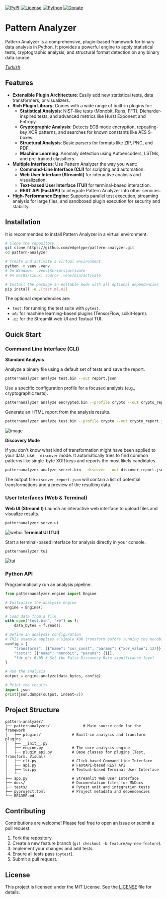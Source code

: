 
<!-- Badges -->
[![PyPI](https://img.shields.io/pypi/v/patternanalyzer.svg)](https://pypi.org/project/patternanalyzer)
[![License](https://img.shields.io/badge/license-MIT-blue.svg)](./LICENSE)
[![Python](https://img.shields.io/badge/python-3.8%2B-blue.svg)](https://www.python.org/)
[![Donate](https://img.shields.io/badge/sponsor-GitHub%20Sponsors-ff69b4.svg)](https://github.com/sponsors/edgetype)

# Pattern Analyzer

Pattern Analyzer is a comprehensive, plugin-based framework for binary data analysis in Python. It provides a powerful engine to apply statistical tests, cryptographic analysis, and structural format detection on any binary data source.

*[Turkish](./README_TR.md)*

## Features

- **Extensible Plugin Architecture**: Easily add new statistical tests, data transformers, or visualizers.
- **Rich Plugin Library**: Comes with a wide range of built-in plugins for:
  - **Statistical Analysis**: NIST-like tests (Monobit, Runs, FFT), Dieharder-inspired tests, and advanced metrics like Hurst Exponent and Entropy.
  - **Cryptographic Analysis**: Detects ECB mode encryption, repeating-key XOR patterns, and searches for known constants like AES S-boxes.
  - **Structural Analysis**: Basic parsers for formats like ZIP, PNG, and PDF.
  - **Machine Learning**: Anomaly detection using Autoencoders, LSTMs, and pre-trained classifiers.
- **Multiple Interfaces**: Use Pattern Analyzer the way you want:
  - **Command-Line Interface (CLI)** for scripting and automation.
  - **Web User Interface (Streamlit)** for interactive analysis and visualization.
  - **Text-based User Interface (TUI)** for terminal-based interaction.
  - **REST API (FastAPI)** to integrate Pattern Analyzer into other services.
- **High-Performance Engine**: Supports parallel test execution, streaming analysis for large files, and sandboxed plugin execution for security and stability.

## Installation

It is recommended to install Pattern Analyzer in a virtual environment.

```bash
# Clone the repository
git clone https://github.com/edgetype/pattern-analyzer.git
cd pattern-analyzer

# Create and activate a virtual environment
python -m venv .venv
# On Windows: .venv\Scripts\activate
# On macOS/Linux: source .venv/bin/activate

# Install the package in editable mode with all optional dependencies
pip install -e .[test,ml,ui]
```
The optional dependencies are:
- `test`: for running the test suite with `pytest`.
- `ml`: for machine learning-based plugins (TensorFlow, scikit-learn).
- `ui`: for the Streamlit web UI and Textual TUI.

## Quick Start

### Command Line Interface (CLI)

**Standard Analysis**

Analyze a binary file using a default set of tests and save the report.

```bash
patternanalyzer analyze test.bin --out report.json
```

Use a specific configuration profile for a focused analysis (e.g., cryptographic tests).

```bash
patternanalyzer analyze encrypted.bin --profile crypto --out crypto_report.json
```

Generate an HTML report from the analysis results.

```bash
patternanalyzer analyze test.bin --profile crypto --out crypto_report.json --html-report crypto_report.html
```
![image](https://cdn.goygoyengine.com/images/1761659991392-b0e66ddbb38349f5.jpg)

**Discovery Mode**

If you don't know what kind of transformation might have been applied to your data, use `--discover` mode. It automatically tries to find common patterns like single-byte XOR keys and reports the most likely candidates.

```bash
patternanalyzer analyze secret.bin --discover --out discover_report.json
```
The output file `discover_report.json` will contain a list of potential transformations and a preview of the resulting data.

### User Interfaces (Web & Terminal)

**Web UI (Streamlit)**
Launch an interactive web interface to upload files and visualize results.
```bash
patternanalyzer serve-ui
```
![webui](https://cdn.goygoyengine.com/images/1761659425529-a095c6d0a2b9a37b.jpg)
**Terminal UI (TUI)**

Start a terminal-based interface for analysis directly in your console.

```bash
patternanalyzer tui
```
![tui](https://cdn.goygoyengine.com/images/1761659533556-75e7668833632c7a.jpg)

### Python API

Programmatically run an analysis pipeline.

```python
from patternanalyzer.engine import Engine

# Initialize the analysis engine
engine = Engine()

# Load data from a file
with open("test.bin", "rb") as f:
    data_bytes = f.read()

# Define an analysis configuration
# This example applies a simple XOR transform before running the monobit test
config = {
    "transforms": [{"name": "xor_const", "params": {"xor_value": 127}}],
    "tests": [{"name": "monobit", "params": {}}],
    "fdr_q": 0.05 # Set the False Discovery Rate significance level
}

# Run the analysis
output = engine.analyze(data_bytes, config)

# Print the results
import json
print(json.dumps(output, indent=2))
```

## Project Structure

```
pattern-analyzer/
├── patternanalyzer/               # Main source code for the framework
│   ├── plugins/              # Built-in analysis and transform plugins
│   ├── __init__.py
│   ├── engine.py             # The core analysis engine
│   ├── plugin_api.py         # Base classes for plugins (Test, Transform, Visual)
│   ├── cli.py                # Click-based Command Line Interface
│   ├── api.py                # FastAPI-based REST API
│   ├── tui.py                # Textual-based Terminal User Interface
│   └── ...
├── app.py                    # Streamlit Web User Interface
├── docs/                     # Documentation files for MkDocs
├── tests/                    # Pytest unit and integration tests
├── pyproject.toml            # Project metadata and dependencies
└── README.md
```

## Contributing

Contributions are welcome! Please feel free to open an issue or submit a pull request.

1.  Fork the repository.
2.  Create a new feature branch (`git checkout -b feature/my-new-feature`).
3.  Implement your changes and add tests.
4.  Ensure all tests pass (`pytest`).
5.  Submit a pull request.

## License

This project is licensed under the MIT License. See the [LICENSE](LICENSE) file for details.